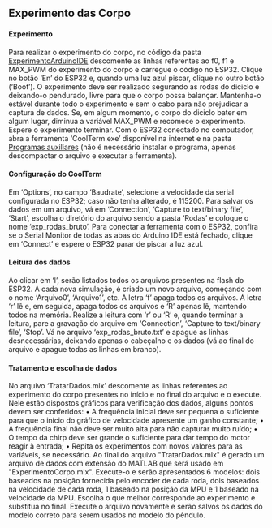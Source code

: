 ## Experimento das Corpo

#### Experimento
Para realizar o experimento do corpo, no código da pasta [ExperimentoArduinoIDE](https://github.com/JessicaLuana1377/diciclo_autonomo/tree/main/Modelo/ExperimentoArduinoIDE) descomente as linhas referentes ao f0, f1 e MAX_PWM do experimento do corpo e carregue o código no ESP32. Clique no botão ‘En’ do ESP32 e, quando uma luz azul piscar, clique no outro botão (‘Boot’). O experimento deve ser realizado segurando as rodas do diciclo e deixando-o pendurado, livre para que o corpo possa balançar. Mantenha-o estável durante todo o experimento e sem o cabo para não prejudicar a captura de dados. Se, em algum momento, o corpo do diciclo bater em algum lugar, diminua a variável MAX\_PWM e recomece o experimento. Espere o experimento terminar. Com o ESP32 conectado no computador, abra a ferramenta ‘CoolTerm.exe’ disponível na internet e na pasta [Programas auxiliares](https://github.com/JessicaLuana1377/diciclo_autonomo/tree/main/Progamas%20auxiliares) (não é necessário instalar o programa, apenas descompactar o arquivo e executar a ferramenta). 

#### Configuração do CoolTerm
Em ‘Options’, no campo ‘Baudrate’, selecione a velocidade da serial configurada no ESP32; caso não tenha alterado, é 115200. Para salvar os dados em um arquivo, vá em ‘Connection’, ‘Capture to text/binary file’, ‘Start’, escolha o diretório do arquivo sendo a pasta ‘Rodas’ e coloque o nome ‘exp_rodas_bruto’. Para conectar a ferramenta com o ESP32, confira se o Serial Monitor de todas as abas do Arduino IDE está fechado, clique em ‘Connect’ e espere o ESP32 parar de piscar a luz azul.

#### Leitura dos dados
Ao clicar em ‘l’, serão listados todos os arquivos presentes na flash do ESP32. A cada nova simulação, é criado um novo arquivo, começando com o nome ‘Arquivo0’, ‘Arquivo1’, etc. A letra ‘f’ apaga todos os arquivos. A letra ‘r’ lê e, em seguida, apaga todos os arquivos e ‘R’ apenas lê, mantendo todos na memória.
Realize a leitura com ‘r’ ou ‘R’ e, quando terminar a leitura, pare a gravação do arquivo em ‘Connection’, ‘Capture to text/binary file’, ‘Stop’. Vá no arquivo ‘exp_rodas_bruto.txt’ e apague as linhas desnecessárias, deixando apenas o cabeçalho e os dados (vá ao final do arquivo e apague todas as linhas em branco).

#### Tratamento e escolha de dados
No arquivo ‘TratarDados.mlx’ descomente as linhas referentes ao experimento do corpo presentes no início e no final do arquivo e o execute. Nele estão dispostos gráficos para verificação dos dados, alguns pontos devem ser conferidos:
    • A frequência inicial deve ser pequena o suficiente para que o início do gráfico de velocidade apresente um ganho constante;
    • A frequência final não deve ser muito alta para não capturar muito ruído;
    • O tempo da chirp deve ser grande o suficiente para dar tempo do motor reagir à entrada;
    • Repita os experimentos com novos valores para as variáveis, se necessário.
Ao final do arquivo "TratarDados.mlx" é gerado um arquivo de dados com extensão do MATLAB que será usado em "ExperimentoCorpo.mlx". Execute-o e serão apresentados 6 modelos: dois baseados na posição fornecida pelo encoder de cada roda, dois baseados na velocidade de cada roda, 1 baseado na posição da MPU e 1 baseado na velocidade da MPU. Escolha o que melhor corresponde ao experimento e substitua no final. Execute o arquivo novamente e serão salvos os dados do modelo correto para serem usados no modelo do pêndulo.